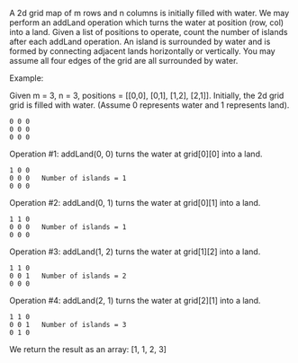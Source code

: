 A 2d grid map of m rows and n columns is initially filled with water. We may perform an addLand operation which turns the water at position (row, col) into a land. Given a list of positions to operate, count the number of islands after each addLand operation. An island is surrounded by water and is formed by connecting adjacent lands horizontally or vertically. You may assume all four edges of the grid are all surrounded by water.

Example:

Given m = 3, n = 3, positions = [[0,0], [0,1], [1,2], [2,1]].
Initially, the 2d grid grid is filled with water. (Assume 0 represents water and 1 represents land).
```
0 0 0
0 0 0
0 0 0
```
Operation #1: addLand(0, 0) turns the water at grid[0][0] into a land.
```
1 0 0
0 0 0   Number of islands = 1
0 0 0
```
Operation #2: addLand(0, 1) turns the water at grid[0][1] into a land.
```
1 1 0
0 0 0   Number of islands = 1
0 0 0
```
Operation #3: addLand(1, 2) turns the water at grid[1][2] into a land.
```
1 1 0
0 0 1   Number of islands = 2
0 0 0
```
Operation #4: addLand(2, 1) turns the water at grid[2][1] into a land.
```
1 1 0
0 0 1   Number of islands = 3
0 1 0
```
We return the result as an array: [1, 1, 2, 3]